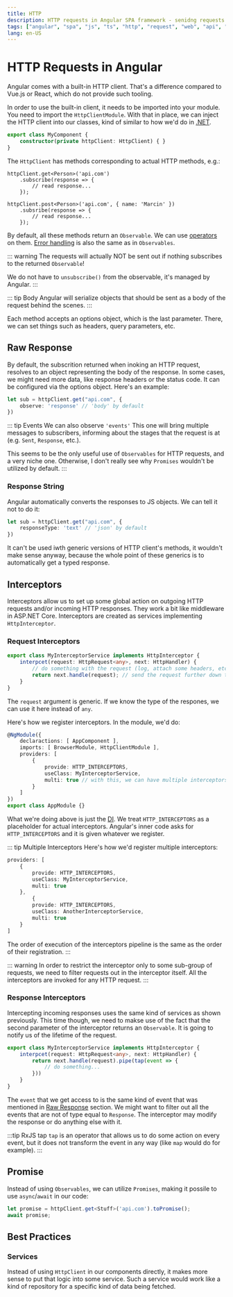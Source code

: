 ```yaml
---
title: HTTP
description: HTTP requests in Angular SPA framework - senidng requests to Web API servers
tags: ["angular", "spa", "js", "ts", "http", "request", "web", "api", "interceptor"]
lang: en-US
---
```


# HTTP Requests in Angular

Angular comes with a built-in HTTP client. That's a difference compared to
Vue.js or React, which do not provide such tooling.

In order to use the built-in client, it needs to be imported into your module.
You need to import the `HttpClientModule`. With that in place, we can inject the
HTTP client into our classes, kind of similar to how we'd do in
[.NET](../dotnet/http-client.md).

```ts
export class MyComponent {
    constructor(private httpClient: HttpClient) { }
}
```

The `HttpClient` has methods corresponding to actual HTTP methods, e.g.:

```ts{1,6}
httpClient.get<Person>('api.com')
    .subscribe(response => {
        // read response...
    });

httpClient.post<Person>('api.com', { name: 'Marcin' })
    .subsribe(response => {
        // read response...
    });
```

By default, all these methods return an `Observable`. We can use
[operators](./observables.md#operators) on them. [Error
handling](./observables.md#error-handling) is also the same as in `Observables`.

::: warning
The requests will actually NOT be sent out if nothing subscribes to 
the returned `Observable`!

We do not have to `unsubscribe()` from the observable, it's managed
by Angular.
:::

::: tip Body
Angular will serialize objects that should be sent as a body of the request
behind the scenes.
:::

Each method accepts an options object, which is the last parameter. There, we
can set things such as headers, query parameters, etc.

## Raw Response

By default, the subscrition returned when inoking an HTTP request, resolves to
an object representing the body of the response. In some cases, we might need
more data, like response headers or the status code. It can be configured via
the options object. Here's an example:

```ts
let sub = httpClient.get("api.com", {
    observe: 'response' // 'body' by default
})
```

::: tip Events
We can also observe `'events'` This one will bring multiple messages to
subscribers, informing about the stages that the request is at (e.g. `Sent`,
`Response`, etc.).

This seems to be the only useful use of `Observables` for HTTP requests, and a
very niche one. Otherwise, I don't really see why `Promises` wouldn't be
utilized by default.
:::

### Response String

Angular automatically converts the responses to JS objects. We can tell it not
to do it:

```ts
let sub = httpClient.get("api.com", {
    responseType: 'text' // 'json' by default
})
```

It can't be used iwth generic versions of HTTP client's methods, it wouldn't
make sense anyway, because the whole point of these generics is to automatically
get a typed response.

## Interceptors

Interceptors allow us to set up some global action on outgoing HTTP requests
and/or incoming HTTP responses. They work a bit like middleware in ASP.NET Core.
Interceptors are created as services implementing `HttpInterceptor`.

### Request Interceptors

```ts
export class MyInterceptorService implements HttpInterceptor {
    interpcet(request: HttpRequest<any>, next: HttpHandler) {
        // do something with the request (log, attach some headers, etc.)
        return next.handle(request); // send the request further down the pipeline
    }
}
```

The `request` argument is generic. If we know the type of the respones, we can
use it here instead of `any`.

Here's how we register interceptors. In the module, we'd do:

```ts
@NgModule({
    declaractions: [ AppComponent ],
    imports: [ BrowserModule, HttpClientModule ],
    providers: [
        { 
            provide: HTTP_INTERCEPTORS,
            useClass: MyInterceptorService,
            multi: true // with this, we can have multiple interceptors
        }
    ]
})
export class AppModule {}
```

What we're doing above is just the [DI](./services.md). We treat
`HTTP_INTERCEPTORS` as a placeholder for actual interceptors. Angular's inner
code asks for `HTTP_INTERCEPTORS` and it is given whatever we register.

::: tip Multiple Interceptors
Here's how we'd register multiple interceptors:

```ts
providers: [
    { 
        provide: HTTP_INTERCEPTORS,
        useClass: MyInterceptorService,
        multi: true
    },
        { 
        provide: HTTP_INTERCEPTORS,
        useClass: AnotherInterceptorService,
        multi: true
    }
]
```

The order of execution of the interceptors pipeline is the same as the order of
their registration.
:::

::: warning
In order to restrict the interceptor only to some sub-group of requests, we need
to filter requests out in the interceptor itself. All the interceptors are
invoked for any HTTP request.
:::

### Response Interceptors

Intercepting incoming responses uses the same kind of services as shown
previously. This time though, we need to makse use of the fact that the second
parameter of the interceptor returns an `Observable`. It is going to notify us
of the lifetime of the request.

```ts
export class MyInterceptorService implements HttpInterceptor {
    interpcet(request: HttpRequest<any>, next: HttpHandler) {
        return next.handle(request).pipe(tap(event => {
            // do something...
        }))
    }
}
```

The `event` that we get access to is the same kind of event that was mentioned
in [Raw Response](#raw-response) section. We might want to filter out all the
events that are not of type equal to `Response`. The interceptor may modify the
response or do anything else with it.

:::tip RxJS tap
`tap` is an operator that allows us to do some action on every event, but it 
does not transform the event in any way (like `map` would do for example).
:::

## Promise

Instead of using `Observables`, we can utilize `Promises`, making it possile to
use `async`/`await` in our code:

```ts
let promise = httpClient.get<Stuff>('api.com').toPromise();
await promise;
```

## Best Practices

### Services

Instead of using `HttpClient` in our components directly, it makes more sense to
put that logic into some service. Such a service would work like a kind of
repository for a specific kind of data being fetched.